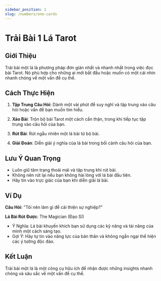 ```yaml
---
sidebar_position: 1
slug: /numbers/one-cards
---
```


# Trải Bài 1 Lá Tarot

## Giới Thiệu

Trải bài một lá là phương pháp đơn giản nhất và nhanh nhất trong việc đọc bài Tarot. Nó phù hợp cho những ai mới bắt đầu hoặc muốn có một cái nhìn nhanh chóng về một vấn đề cụ thể.

## Cách Thực Hiện

1. **Tập Trung Câu Hỏi**: Dành một vài phút để suy nghĩ và tập trung vào câu hỏi hoặc vấn đề bạn muốn tìm hiểu.

2. **Xáo Bài**: Trộn bộ bài Tarot một cách cẩn thận, trong khi tiếp tục tập trung vào câu hỏi của bạn.

3. **Rút Bài**: Rút ngẫu nhiên một lá bài từ bộ bài.

4. **Giải Đoán**: Diễn giải ý nghĩa của lá bài trong bối cảnh câu hỏi của bạn.

## Lưu Ý Quan Trọng

- Luôn giữ tâm trạng thoải mái và tập trung khi rút bài.
- Không nên rút lại nếu bạn không hài lòng với lá bài đầu tiên.
- Hãy tin vào trực giác của bạn khi diễn giải lá bài.

## Ví Dụ

**Câu Hỏi**: "Tôi nên làm gì để cải thiện sự nghiệp?"

**Lá Bài Rút Được**: The Magician (Đạo Sĩ)
- Ý Nghĩa: Lá bài khuyến khích bạn sử dụng các kỹ năng và tài năng của mình một cách sáng tạo.
- Gợi Ý: Hãy tự tin vào năng lực của bản thân và không ngần ngại thể hiện các ý tưởng độc đáo.

## Kết Luận

Trải bài một lá là một công cụ hữu ích để nhận được những insights nhanh chóng và sâu sắc về một vấn đề cụ thể.